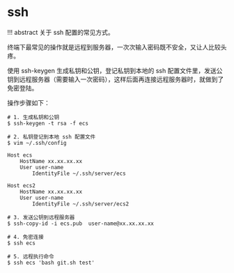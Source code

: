 # ssh

!!! abstract
    关于 ssh 配置的常见方式。


终端下最常见的操作就是远程到服务器，一次次输入密码既不安全，又让人比较头疼。

使用 ssh-keygen 生成私钥和公钥，登记私钥到本地的 ssh 配置文件里，发送公钥到远程服务器（需要输入一次密码），这样后面再连接远程服务器时，就做到了免密登陆。

操作步骤如下：

```shell
# 1. 生成私钥和公钥
$ ssh-keygen -t rsa -f ecs

# 2. 私钥登记到本地 ssh 配置文件
$ vim ~/.ssh/config

Host ecs
    HostName xx.xx.xx.xx
    User user-name
        IdentityFile ~/.ssh/server/ecs

Host ecs2
    HostName xx.xx.xx.xx
    User user-name
        IdentityFile ~/.ssh/server/ecs2

# 3. 发送公钥到远程服务器
$ ssh-copy-id -i ecs.pub  user-name@xx.xx.xx.xx

# 4. 免密连接
$ ssh ecs

# 5. 远程执行命令
$ ssh ecs 'bash git.sh test'
```
